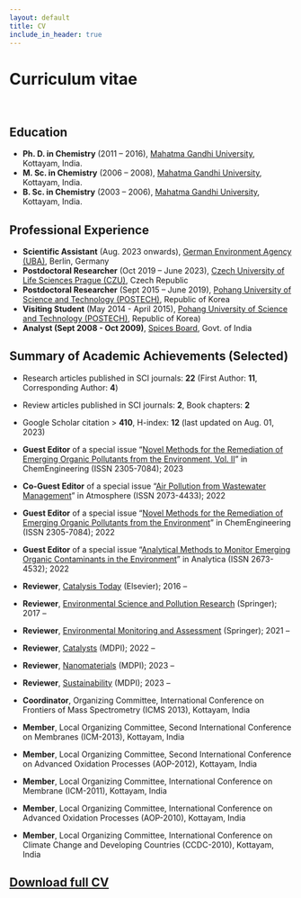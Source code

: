 ```yaml
---
layout: default
title: CV
include_in_header: true
---
```


<style>
    tab1 { padding-left: 4em; }
</style>

<h1>Curriculum vitae</h1>

<p style="text-align: justify;"><tab1></tab1></p>

<h2>Education</h2>

- <b>Ph. D. in Chemistry</b> (2011 – 2016), <a href="https://www.mgu.ac.in/" target="_blank">Mahatma Gandhi University</a>, Kottayam, India.
- <b>M. Sc. in Chemistry</b> (2006 – 2008), <a href="https://www.mgu.ac.in/" target="_blank">Mahatma Gandhi University</a>, Kottayam, India.
- <b>B. Sc. in Chemistry</b> (2003 – 2006), <a href="https://www.mgu.ac.in/" target="_blank">Mahatma Gandhi University</a>, Kottayam, India.


<h2>Professional Experience</h2>

- <b>Scientific Assistant</b> (Aug. 2023 onwards), <a href="https://www.umweltbundesamt.de/en" target="_blank">German Environment Agency (UBA)</a>, Berlin, Germany
- <b>Postdoctoral Researcher</b> (Oct 2019 – June 2023), <a href="https://www.czu.cz/en" target="_blank">Czech University of Life Sciences Prague (CZU)</a>, Czech Republic
- <b>Postdoctoral Researcher</b> (Sept 2015 – June 2019), <a href="https://www.postech.ac.kr/eng/" target="_blank">Pohang University of Science and Technology (POSTECH)</a>, Republic of Korea
- <b>Visiting Student</b> (May 2014 - April 2015), <a href="https://www.postech.ac.kr/eng/" target="_blank">Pohang University of Science and Technology (POSTECH)</a>, Republic of Korea)
- <b>Analyst (Sept 2008 - Oct 2009)</b>, <a href="http://www.indianspices.com/" target="_blank">Spices Board</a>, Govt. of India

<h2>Summary of Academic Achievements (Selected)</h2>

- Research articles published in SCI journals: <b>22</b> (First Author: <b>11</b>, Corresponding Author: <b>4</b>)
- Review articles published in SCI journals: <b>2</b>, Book chapters: <b>2</b>
- Google Scholar citation > <b>410</b>, H-index: <b>12</b> (last updated on Aug. 01, 2023)
- <b>Guest Editor</b> of a special issue “<a href="https://www.mdpi.com/journal/ChemEngineering/special_issues/VB2R1T3H03" target="_blank">Novel Methods for the Remediation of Emerging Organic Pollutants from the Environment, Vol. II</a>” in ChemEngineering (ISSN 2305-7084); 2023
- <b>Co-Guest Editor</b> of a special issue “<a href="https://www.mdpi.com/journal/atmosphere/special_issues/Air_Wastewater" target="_blank">Air Pollution from Wastewater Management</a>” in Atmosphere (ISSN 2073-4433); 2022
- <b>Guest Editor</b> of a special issue “<a href="https://www.mdpi.com/journal/ChemEngineering/special_issues/remediation_organic_pollutants" target="_blank">Novel Methods for the Remediation of Emerging Organic Pollutants from the Environment</a>” in ChemEngineering (ISSN 2305-7084); 2022
- <b>Guest Editor</b> of a special issue “<a href="https://www.mdpi.com/journal/analytica/special_issues/analytical_methods_organic_contaminants" target="_blank">Analytical Methods to Monitor Emerging Organic Contaminants in the Environment</a>” in Analytica (ISSN 2673-4532); 2022
- <b>Reviewer</b>, <a href="https://www.sciencedirect.com/journal/catalysis-today" target="_blank">Catalysis Today</a> (Elsevier); 2016 –
- <b>Reviewer</b>, <a href="https://www.springer.com/journal/11356" target="_blank">Environmental Science and Pollution Research</a> (Springer); 2017 –
- <b>Reviewer</b>, <a href="https://www.springer.com/journal/10661" target="_blank">Environmental Monitoring and Assessment</a> (Springer); 2021 –
- <b>Reviewer</b>, <a href="https://www.mdpi.com/journal/catalysts" target="_blank">Catalysts</a> (MDPI); 2022 –

- <b>Reviewer</b>, <a href="https://www.mdpi.com/journal/nanomaterials" target="_blank">Nanomaterials</a> (MDPI); 2023 –
- <b>Reviewer</b>, <a href="https://www.mdpi.com/journal/sustainability" target="_blank">Sustainability</a> (MDPI); 2023 –
- <b>Coordinator</b>, Organizing Committee, International Conference on Frontiers of Mass Spectrometry (ICMS 2013), Kottayam, India
- <b>Member</b>, Local Organizing Committee, Second International Conference on Membranes (ICM-2013), Kottayam, India
- <b>Member</b>, Local Organizing Committee, Second International Conference on Advanced Oxidation Processes (AOP-2012), Kottayam, India
- <b>Member</b>, Local Organizing Committee, International Conference on Membrane (ICM-2011), Kottayam, India
- <b>Member</b>, Local Organizing Committee, International Conference on Advanced Oxidation Processes (AOP-2010), Kottayam, India
- <b>Member</b>, Local Organizing Committee, International Conference on Climate Change and Developing Countries (CCDC-2010), Kottayam, India

<h2><a href="https://github.com/sunilsresearch/sunilsresearch.github.io/blob/master/assets/Dr-SunilPaulMathew_CV.pdf?raw=true" target="_blank">Download full CV</a></h2>
